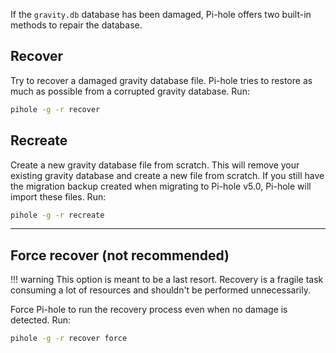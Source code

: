 If the `gravity.db` database has been damaged, Pi-hole offers two built-in methods to repair the database.

## Recover

Try to recover a damaged gravity database file.
Pi-hole tries to restore as much as possible from a corrupted gravity database.
Run:

```bash
pihole -g -r recover
```

## Recreate

Create a new gravity database file from scratch. This will remove your existing gravity database and create a new file from scratch. If you still have the migration backup created when migrating to Pi-hole v5.0, Pi-hole will import these files.
Run:

```bash
pihole -g -r recreate
```

---

## Force recover (not recommended)

!!! warning
    This option is meant to be a last resort. Recovery is a fragile task consuming a lot of resources and shouldn't be performed unnecessarily.

Force Pi-hole to run the recovery process even when no damage is detected.
Run:

```bash
pihole -g -r recover force
```
